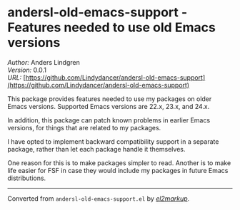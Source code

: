# andersl-old-emacs-support - Features needed to use old Emacs versions

*Author:* Anders Lindgren<br>
*Version:* 0.0.1<br>
*URL:* [https://github.com/Lindydancer/andersl-old-emacs-support](https://github.com/Lindydancer/andersl-old-emacs-support)<br>

This package provides features needed to use my packages on older
Emacs versions. Supported Emacs versions are 22.x, 23.x, and 24.x.

In addition, this package can patch known problems in earlier Emacs
versions, for things that are related to my packages.

I have opted to implement backward compatibility support in a
separate package, rather than let each package handle it themselves.

One reason for this is to make packages simpler to read. Another is
to make life easier for FSF in case they would include my packages
in future Emacs distributions.


---
Converted from `andersl-old-emacs-support.el` by [*el2markup*](https://github.com/Lindydancer/el2markdown).

